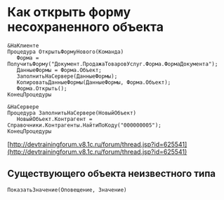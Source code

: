# Как открыть форму несохраненного объекта

``` 1c
&НаКлиенте
Процедура ОткрытьФормуНового(Команда)
   Форма = ПолучитьФорму("Документ.ПродажаТоваровУслуг.Форма.ФормаДокумента");
   ДанныеФормы = Форма.Объект;
   ЗаполнитьНаСервере(ДанныеФормы);
   КопироватьДанныеФормы(ДанныеФормы, Форма.Объект);
   Форма.Открыть();
КонецПроцедуры

&НаСервере
Процедура ЗаполнитьНаСервере(НовыйОбъект)
   НовыйОбъект.Контрагент = Справочники.Контрагенты.НайтиПоКоду("000000005");
КонецПроцедуры
```

[http://devtrainingforum.v8.1c.ru/forum/thread.jsp?id=625541](http://devtrainingforum.v8.1c.ru/forum/thread.jsp?id=625541)

## Существующего объекта неизвестного типа

`ПоказатьЗначение(Оповещение, Значение)`

